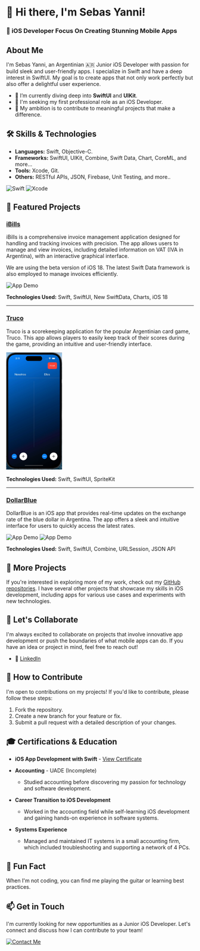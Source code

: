# 👋 Hi there, I'm Sebas Yanni!
### 🌟 iOS Developer Focus On Creating Stunning Mobile Apps



## About Me
I'm Sebas Yanni, an Argentinian 🇦🇷 Junior iOS Developer with passion for build sleek and user-friendly apps. I specialize in Swift and have a deep interest in SwiftUI. My goal is to create apps that not only work perfectly but also offer a delightful user experience.

- 🌱 I’m currently diving deep into **SwiftUI** and **UIKit**.
- 💼 I'm seeking my first professional role as an iOS Developer.
- 🎯 My ambition is to contribute to meaningful projects that make a difference.

## 🛠️ Skills & Technologies
- **Languages:** Swift, Objective-C.
- **Frameworks:** SwiftUI, UIKit, Combine, Swift Data, Chart, CoreML, and more...
- **Tools:** Xcode, Git.
- **Others:** RESTful APIs, JSON, Firebase, Unit Testing, and more..

![Swift](https://img.shields.io/badge/Swift-FA7343?style=for-the-badge&logo=swift&logoColor=white)
![Xcode](https://img.shields.io/badge/Xcode-1575F9?style=for-the-badge&logo=xcode&logoColor=white)

## 🚀 Featured Projects

### [iBills](https://github.com/SebasYa/iBills)
iBills is a comprehensive invoice management application designed for handling and tracking invoices with precision. The app allows users to manage and view invoices, including detailed information on VAT (IVA in Argentina), with an interactive graphical interface.

We are using the beta version of iOS 18. The latest Swift Data framework is also employed to manage invoices efficiently.

<img src="https://github.com/SebasYa/iBills/blob/main/iBillGif.gif" alt="App Demo" width="150"/>

**Technologies Used:** Swift, SwiftUI, New SwiftData, Charts, iOS 18

---

### [Truco](https://github.com/SebasYa/Truco)
Truco is a scorekeeping application for the popular Argentinian card game, Truco. This app allows players to easily keep track of their scores during the game, providing an intuitive and user-friendly interface.

<img src="https://github.com/SebasYa/Truco/blob/main/GifTruco%20.gif" alt="App Demo" width="150"/>

**Technologies Used:** Swift, SwiftUI, SpriteKit

---

### [DollarBlue](https://github.com/SebasYa/DollarBlue)
DollarBlue is an iOS app that provides real-time updates on the exchange rate of the blue dollar in Argentina. The app offers a sleek and intuitive interface for users to quickly access the latest rates.

<img src="https://github.com/SebasYa/DollarBlue/blob/main/DollarBlueGif.gif" alt="App Demo" width="150"/> 
<img src="https://github.com/SebasYa/DollarBlue/blob/main/WatchGit.gif" alt="App Demo" width="200"/>

**Technologies Used:** Swift, SwiftUI, Combine, URLSession, JSON API


## 📂 More Projects

If you're interested in exploring more of my work, check out my [GitHub repositories](https://github.com/SebasYa?tab=repositories). I have several other projects that showcase my skills in iOS development, including apps for various use cases and experiments with new technologies.

## 🤝 Let's Collaborate
I'm always excited to collaborate on projects that involve innovative app development or push the boundaries of what mobile apps can do. If you have an idea or project in mind, feel free to reach out!

- 💬 [LinkedIn](https://www.linkedin.com/in/sebastian-yanni)

## 🤝 How to Contribute
I'm open to contributions on my projects! If you'd like to contribute, please follow these steps:
1. Fork the repository.
2. Create a new branch for your feature or fix.
3. Submit a pull request with a detailed description of your changes.


## 🎓 Certifications & Education
- **iOS App Development with Swift** - [View Certificate](https://www.udemy.com/certificate/UC-d2aa5c89-5e78-427e-bc40-da7f8b357a21/)
  
- **Accounting** - UADE (Incomplete)
   - Studied accounting before discovering my passion for technology and software development.
- **Career Transition to iOS Development**
   - Worked in the accounting field while self-learning iOS development and gaining hands-on experience in software systems.
- **Systems Experience** 
   - Managed and maintained IT systems in a small accounting firm, which included troubleshooting and supporting a network of 4 PCs.


## 🎸 Fun Fact
When I'm not coding, you can find me playing the guitar or learning best practices.

## 📫 Get in Touch
I'm currently looking for new opportunities as a Junior iOS Developer. Let's connect and discuss how I can contribute to your team!

[![Contact Me](https://img.shields.io/badge/Contact%20Me-Click%20Here-blue)](https://www.linkedin.com/in/sebastian-yanni)
